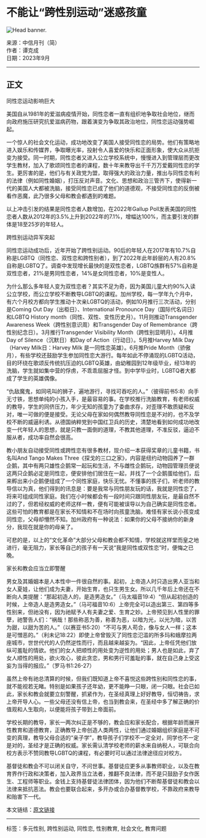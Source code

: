 # 不能让“跨性别运动”迷惑孩童

![Head banner.](/img/headbanner/banner-lit.jpg)

来源：中信月刊（简）  
作者：谭克成  
日期：2023年9月  

---

## 正文

同性恋运动影响巨大

美国自从1981年的爱滋病疫情开始，同性恋者一直有组织地争取社会地位，继而向政府施压研究抗爱滋病药物，跟着演变为争取其政治地位，同性恋运动强势崛起。

一个惊人的社会文化运动，成功地改变了美国人接受同性恋的局势。他们有策略地进入娱乐和传媒界，争取曝光率，投射令人喜爱的快乐和正面形象，使大众从抗拒变为接受。同一时期，同性恋者又进入公立学校系统中，慢慢进入到管理层而更改学生教材，加入了歌颂同性恋者的课程，数十年来教导出千千万万爱戴同性恋的学生。更厉害的是，他们与有关政党为盟，取得强大的政治力量，推出与同性恋有利的法律（例如同性婚姻），打压反对声音。文化、思想和政治三管齐下，使得新一代的美国人大都被洗脑，接受同性恋已成了他们的道德观，不接受同性恋的反倒被看作恶魔，此乃很多父母和教会都遇到的难题。

以上冲击引发的结果是同性恋者人数增加，在2022年Gallup Poll发表美国的同性恋者人数从2012年的3.5%上升到2022年的7.1%，增幅达100%，而主要引发的群体是18至25岁的年轻人。

跨性别运动异军突起

同性恋运动成功后，近年开始了跨性别运动。90后的年轻人在2017年有10.7%自称是LGBTQ（同性恋、双性恋和跨性别者），到了2022年此年龄层的人有20.8%自称是LGBTQ了。调查中发现增长最快的是双性恋者，LGBTQ族群有57%自称是双性恋者，21%是男同性恋者，14%是女同性恋者，10%是变性人。

为什么那么多年轻人变为双性恋者？其实不足为奇，因为美国儿童大约90%入读公立学校，而公立学校不断教导LGBTQ的课程。加州学校，每一学年九个月中，有六个月校方都向学生推动十次亲LGBTQ的活动，例如10月推行三次活动，分别是Coming Out Day（出柜日）、International Pronounce Day（国际代名词日）和LGBTQ History month（同性、双性、变性历史月）。11月则推动Transgender Awareness Week（跨性别意识周）和Transgender Day of Remembrance（跨性别纪念日）。3月推行Transgender Visibility Month（跨性别显明月）。4月推Day of Silence（沉默日）和Day of Action（行动日）。5月推Harvey Milk Day（Harvey Milk日：Harvey Milk 是一同性恋英雄）。6月推Pride Month（骄傲月），有些学校还鼓励学生参加同性恋大游行。每年如此不停涌现的LGBTQ活动，目的环绕在歌颂反传统抗压迫的LGBTQ英雄，由幼稚园到12年级毕业，经13年的洗脑，学生就如集中营的俘虏，不乖乖屈服才怪。到中学毕业时，LGBTQ者大都成了学生的英雄偶像。

“仇敌魔鬼，如同吼叫的狮子，遍地游行，寻找可吞吃的人。”（彼得前书5:8）向手无寸铁，思想单纯的小孩入手，是最容易的事。在学校推行洗脑教育，有老师权威的教导，学生的同侪压力，年少无知的孩童为了委曲求存，对歪理不敢质疑和反对，唯一可做的便是接受。无论父母在家如何偶然教导同性恋是不对的，也不及学校不断的威逼利诱。从德国纳粹党到中国红卫兵的历史，清楚地看到如何成功地改变一代年轻人的思想，就是只教一面倒的道理，不教其他道理，不准反驳，逼迫不服从者，成功率自然会很高。

教小朋友自动接受同性或跨性恋有很多教材，现介绍一本获得奖章的儿童书籍，书名叫And Tango Makes Three《探戈的三口之家》，内容是纽约动物园养了一群企鹅，其中有两只雄性企鹅常一起玩和生活，不与雌性企鹅玩，动物园管理员便说这两只企鹅必定是同性恋，便安排他们居住在一起，并找了一个企鹅蛋给他们，后来孵出来小企鹅便组成了一个同性家庭，快乐无忧。不懂事的孩子们，听老师的教导信以为真，他们得到的讯息是：要是我常与同性朋友玩的话，我就是同性恋了，将来可组成同性家庭。我们在小时候都会有一段时间只跟同性朋友玩，是最自然不过的了，但若经权威的老师这样一教，便有可能被误导以为自己确实是同性恋者。这些可怕的教育都是在家长不知情和不在场时向孩童洗脑，难怪有家长说小孩变成同性恋，父母却懵然不知。加州政府有一种说法：如果你的父母不接纳你的新身分，我现在就是你的母亲了。

可悲的是，以上的“文化革命”大部分父母和教会都不知情，学校就这样堂而皇之地进行，毫无阻力，家长等自己的孩子有一天说“我是同性或双性恋”时，便悔之已晚。

家长和教会应当立即警醒

男女及其婚姻本是人本性中一件很自然的事。起初，上帝造人时只造出男人亚当和女人夏娃，让他们成为夫妻，开始生育，也只生男生女。所以几千年后上帝还在不断向人类提醒：“那起初造人的，是造男造女。”（马太福音19:4）“但从起初创造的时候，上帝造人是造男造女。”（马可福音10:6）上帝完全可以造出第三、第四等多性别来，但祂没有，因为祂赋予人有夫妻之爱、生育之妙。上帝预见到人性里的罪孽，祂警告人们：“祸哉！那些称恶为善，称善为恶，以暗为光，以光为暗，以苦为甜，以甜为苦的人。”（以赛亚书5:20）“不可与男人苟合，像与女人一样；这本是可憎恶的。”（利未记18:22）即使上帝曾毁灭了同性恋氾滥的所多玛和蛾摩拉两座城市，世世代代的人仍然逆性而行，而且越来越妄为。“因此，上帝任凭他们放纵可羞耻的情欲。他们的女人把顺性的用处变为逆性的用处；男人也是如此，弃了女人顺性的用处，欲火攻心，彼此贪恋，男和男行可羞耻的事，就在自己身上受这妄为当得的报应。”（罗马书1:26-27）

虽然上帝有祂总清算的时候，但我们既知道上帝不喜悦这些跨性别和同性恋的事，就不能视若无睹。特别是如果孩子还年幼，更不能睁一只眼，闭一只眼。社会已如此，家长和教会就要立刻警醒，抓紧作为，在圣经真理上好好教导，恒切祷告，求上帝开导人心。一些父母还没有信上帝，也当到教会来，在圣经中多了解正确的价值观和人生取向，以便能将孩子带到上帝面前。

学校长期的教导，家长一两次纠正是不够的，教会应和家长配合，根据年龄而展开性教育和道德教育，正确教导上帝创造人类两性，让他们通过婚姻组织家庭是不可变的真理，教导父母合适的“亲子学”，教导孩子们学校不一定全对，同学也不一定是对的，圣经才是正确的权威。家长需认清学校老师的薪水来自纳税人，可联合向校方表示不赞同教导LGBTQ的课程，有必要时可以通过法律途径应对校方。

基督徒和教会不可以闭关自守，不问世事。基督徒应更多从事教师职业，以及在教育界作行政和决策者，加入政界当立法者，推翻不良法律，而不是只鼓励子女作医生、工程师等职业。金钱上支持基督徒法律团体，因为他们不断帮基督徒和教会以法律来抵抗恶法。教会也要联合起来，多开办或合办基督教学校，不靠政府来教导和贻害下一代。

本文链结：[原文链接](http://ccmusa.org/read/read.aspx?id=cts20230905)

--- 

标签：多元性别, 跨性别运动, 同性恋, 性别教育, 社会文化, 教育问题
